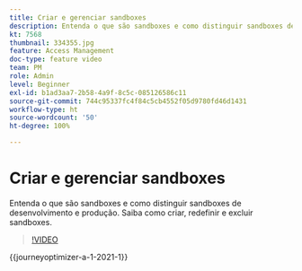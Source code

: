 ```yaml
---
title: Criar e gerenciar sandboxes
description: Entenda o que são sandboxes e como distinguir sandboxes de desenvolvimento e produção. Saiba como criar, redefinir e excluir sandboxes.
kt: 7568
thumbnail: 334355.jpg
feature: Access Management
doc-type: feature video
team: PM
role: Admin
level: Beginner
exl-id: b1ad3aa7-2b58-4a9f-8c5c-085126586c11
source-git-commit: 744c95337fc4f84c5cb4552f05d9780fd46d1431
workflow-type: ht
source-wordcount: '50'
ht-degree: 100%

---
```


# Criar e gerenciar sandboxes

Entenda o que são sandboxes e como distinguir sandboxes de desenvolvimento e produção. Saiba como criar, redefinir e excluir sandboxes.

>[!VIDEO](https://video.tv.adobe.com/v/334355?quality=12&learn=on)

{{journeyoptimizer-a-1-2021-1}}
